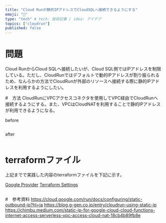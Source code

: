 ```yaml
---
title: "Cloud Runが静的IPアドレスでCloudSQLへ接続できるようにする"
emoji: "🤖"
type: "tech" # tech: 技術記事 / idea: アイデア
topics: ["cloudrun"]
published: false
---
```


# 問題
Cloud RunからCloud SQLへ接続したいが、Cloud SQL側ではIPアドレスを制限している。ただし、CloudRunではデフォルトで動的IPアドレスが割り振られるため、なんらかの方法でCloudRunが外部のリソースへ接続する際に静的IPアドレスを利用するようにしたい。

#　方法
CloudRunにVPCアクセスコネクタを使用してVPC経由でCloudRunへ接続するようにする。また、VPCはCloudNATを利用することで静的IPアドレスが利用できるようになる。

before 
```mermaid

```

after
```mermaid
```

# terraformファイル
上記までで実践した内容のterraformファイルを下記に示す。

[Google Provider](https://registry.terraform.io/providers/hashicorp/google/latest/docs/guides/provider_reference)
[Terraform Settings](https://developer.hashicorp.com/terraform/language/settings)
```tf
```

#　参考資料
https://cloud.google.com/run/docs/configuring/static-outbound-ip?hl=ja
https://blog.g-gen.co.jp/entry/cloudrun-using-static-ip
https://chimbu.medium.com/static-ip-for-google-cloud-cloud-functions-internet-access-serverless-vpc-access-cloud-nat-18cb4b89fb8e
